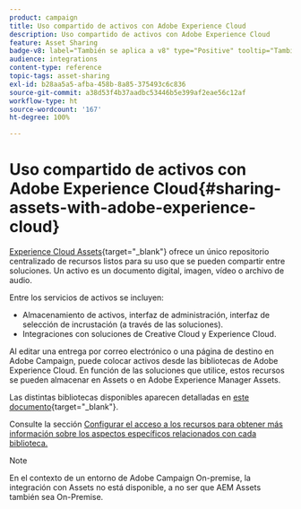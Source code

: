 ```yaml
---
product: campaign
title: Uso compartido de activos con Adobe Experience Cloud
description: Uso compartido de activos con Adobe Experience Cloud
feature: Asset Sharing
badge-v8: label="También se aplica a v8" type="Positive" tooltip="También se aplica a Campaign v8"
audience: integrations
content-type: reference
topic-tags: asset-sharing
exl-id: b28aa5a5-afba-458b-8a85-375493c6c836
source-git-commit: a38d53f4b37aadbc53446b5e399af2eae56c12af
workflow-type: ht
source-wordcount: '167'
ht-degree: 100%

---
```


# Uso compartido de activos con Adobe Experience Cloud{#sharing-assets-with-adobe-experience-cloud}

[Experience Cloud Assets](https://experienceleague.adobe.com/es/docs/core-services/interface/services/audiences/overview){target="_blank"} ofrece un único repositorio centralizado de recursos listos para su uso que se pueden compartir entre soluciones. Un activo es un documento digital, imagen, vídeo o archivo de audio.

Entre los servicios de activos se incluyen:

* Almacenamiento de activos, interfaz de administración, interfaz de selección de incrustación (a través de las soluciones).
* Integraciones con soluciones de Creative Cloud y Experience Cloud.

Al editar una entrega por correo electrónico o una página de destino en Adobe Campaign, puede colocar activos desde las bibliotecas de Adobe Experience Cloud. En función de las soluciones que utilice, estos recursos se pueden almacenar en Assets o en Adobe Experience Manager Assets.

Las distintas bibliotecas disponibles aparecen detalladas en [este documento](https://experienceleague.adobe.com/es/docs/core-services/interface/services/assets/experience-cloud-assets){target="_blank"}.

Consulte la sección [Configurar el acceso a los recursos para obtener más información sobre los aspectos específicos relacionados con cada biblioteca.](../../integrations/using/configuring-access-to-assets.md)

>[!NOTE]
>
>En el contexto de un entorno de Adobe Campaign On-premise, la integración con Assets no está disponible, a no ser que AEM Assets también sea On-Premise.
